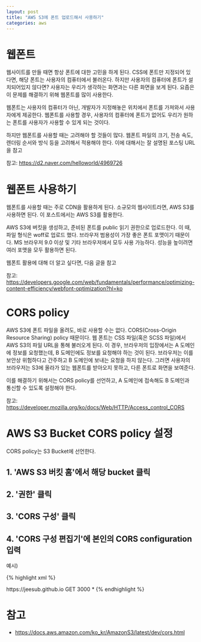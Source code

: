 ```yaml
---
layout: post
title: "AWS S3에 폰트 업로드해서 사용하기"
categories: aws
---
```


# 웹폰트

웹사이트를 만들 때면 항상 폰트에 대한 고민을 하게 된다.
CSS에 폰트만 지정되어 있다면, 해당 폰트는 사용자의 컴퓨터에서 불러온다.
하지만 사용자의 컴퓨터에 폰트가 설치되어있지 않다면?
사용자는 우리가 생각하는 화면과는 다른 화면을 보게 된다.
요즘은 이 문제를 해결하기 위해 웹폰트를 많이 사용한다.

웹폰트는 사용자의 컴퓨터가 아닌, 개발자가 지정해놓은 위치에서 폰트를 가져와서 사용자에게 제공한다.
웹폰트를 사용할 경우, 사용자의 컴퓨터에 폰트가 없어도 우리가 원하는 폰트를 사용자가 사용할 수 있게 되는 것이다.

하지만 웹폰트를 사용할 때는 고려해야 할 것들이 많다.
웹폰트 파일의 크기, 전송 속도, 렌더링 순서와 방식 등을 고려해서 적용해야 한다.
이에 대해서는 잘 설명된 포스팅 URL을 참고

참고: <https://d2.naver.com/helloworld/4969726>

# 웹폰트 사용하기

웹폰트를 사용할 때는 주로 CDN을 활용하게 된다.
소규모의 웹사이트라면, AWS S3를 사용하면 된다.
이 포스트에서는 AWS S3를 활용한다.

AWS S3에 버킷을 생성하고, 준비된 폰트를 public 읽기 권한으로 업로드한다.
이 때, 파일 형식은 woff로 업로드 했다.
브라우저 범용성이 가장 좋은 폰트 포맷이기 때문이다.
MS 브라우저 9.0 이상 및 기타 브라우저에서 모두 사용 가능하다.
성능을 높이려면 여러 포맷을 모두 활용하면 된다.

웹폰트 활용에 대해 더 알고 싶다면, 다음 글을 참고

참고: <https://developers.google.com/web/fundamentals/performance/optimizing-content-efficiency/webfont-optimization?hl=ko>

# CORS policy

AWS S3에 폰트 파일을 올려도, 바로 사용할 수는 없다.
CORS(Cross-Origin Resource Sharing) policy 때문이다.
웹 폰트는 CSS 파일(혹은 SCSS 파일)에서 AWS S3의 파일 URL을 통해 불러오게 된다.
이 경우, 브라우저의 입장에서는 A 도메인에 정보를 요청했는데, B 도메인에도 정보를 요청해야 하는 것이 된다.
브라우저는 이를 보안상 위험하다고 간주하고 B 도메인에 보내는 요청을 하지 않는다.
그러면 사용자의 브라우저는 S3에 올라가 있는 웹폰트를 받아오지 못하고, 다른 폰트로 화면을 보여준다.

이를 해결하기 위해서는 CORS policy를 선언하고, A 도메인에 접속해도 B 도메인과 통신할 수 있도록 설정해야 한다.

참고: <https://developer.mozilla.org/ko/docs/Web/HTTP/Access_control_CORS>

# AWS S3 Bucket CORS policy 설정

CORS policy는 S3 Bucket에 선언한다.

## 1. 'AWS S3 버킷 홈'에서 해당 bucket 클릭
## 2. '권한' 클릭
## 3. 'CORS 구성' 클릭
## 4. 'CORS 구성 편집기'에 본인의 CORS configuration 입력

예시)

{% highlight xml %}
<?xml version="1.0" encoding="UTF-8"?>
<CORSConfiguration xmlns="http://s3.amazonaws.com/doc/2006-03-01/">
  <CORSRule>
    <AllowedOrigin>https://jeesub.github.io</AllowedOrigin>
    <AllowedMethod>GET</AllowedMethod>
    <MaxAgeSeconds>3000</MaxAgeSeconds>
    <AllowedHeader>*</AllowedHeader>
  </CORSRule>
</CORSConfiguration>
{% endhighlight %}

# 참고

* <https://docs.aws.amazon.com/ko_kr/AmazonS3/latest/dev/cors.html>